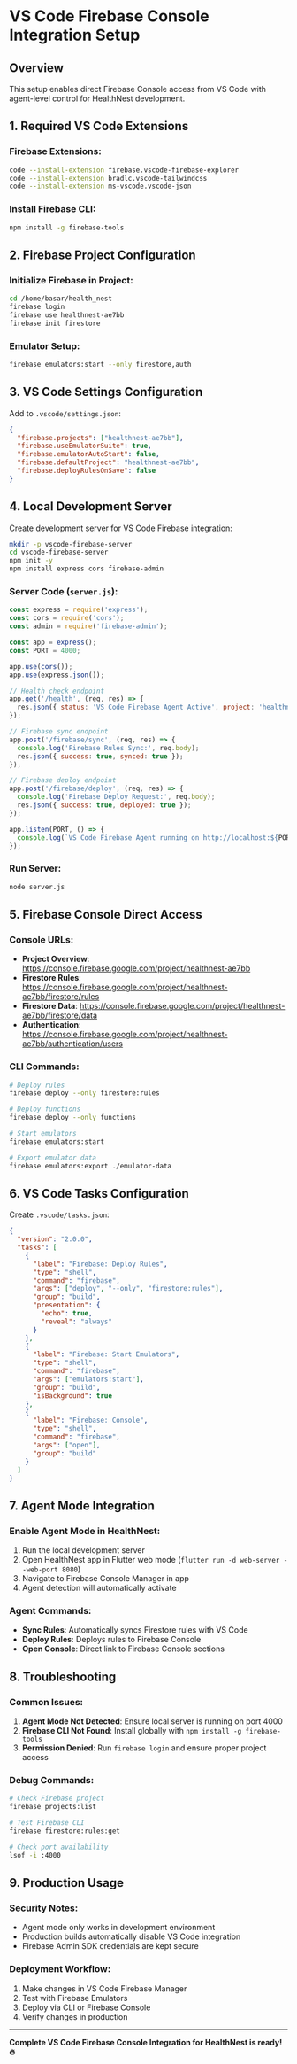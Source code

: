 # VS Code Firebase Console Integration Setup

## Overview
This setup enables direct Firebase Console access from VS Code with agent-level control for HealthNest development.

## 1. Required VS Code Extensions

### Firebase Extensions:
```bash
code --install-extension firebase.vscode-firebase-explorer
code --install-extension bradlc.vscode-tailwindcss
code --install-extension ms-vscode.vscode-json
```

### Install Firebase CLI:
```bash
npm install -g firebase-tools
```

## 2. Firebase Project Configuration

### Initialize Firebase in Project:
```bash
cd /home/basar/health_nest
firebase login
firebase use healthnest-ae7bb
firebase init firestore
```

### Emulator Setup:
```bash
firebase emulators:start --only firestore,auth
```

## 3. VS Code Settings Configuration

Add to `.vscode/settings.json`:
```json
{
  "firebase.projects": ["healthnest-ae7bb"],
  "firebase.useEmulatorSuite": true,
  "firebase.emulatorAutoStart": false,
  "firebase.defaultProject": "healthnest-ae7bb",
  "firebase.deployRulesOnSave": false
}
```

## 4. Local Development Server

Create development server for VS Code Firebase integration:
```bash
mkdir -p vscode-firebase-server
cd vscode-firebase-server
npm init -y
npm install express cors firebase-admin
```

### Server Code (`server.js`):
```javascript
const express = require('express');
const cors = require('cors');
const admin = require('firebase-admin');

const app = express();
const PORT = 4000;

app.use(cors());
app.use(express.json());

// Health check endpoint
app.get('/health', (req, res) => {
  res.json({ status: 'VS Code Firebase Agent Active', project: 'healthnest-ae7bb' });
});

// Firebase sync endpoint
app.post('/firebase/sync', (req, res) => {
  console.log('Firebase Rules Sync:', req.body);
  res.json({ success: true, synced: true });
});

// Firebase deploy endpoint
app.post('/firebase/deploy', (req, res) => {
  console.log('Firebase Deploy Request:', req.body);
  res.json({ success: true, deployed: true });
});

app.listen(PORT, () => {
  console.log(`VS Code Firebase Agent running on http://localhost:${PORT}`);
});
```

### Run Server:
```bash
node server.js
```

## 5. Firebase Console Direct Access

### Console URLs:
- **Project Overview**: https://console.firebase.google.com/project/healthnest-ae7bb
- **Firestore Rules**: https://console.firebase.google.com/project/healthnest-ae7bb/firestore/rules
- **Firestore Data**: https://console.firebase.google.com/project/healthnest-ae7bb/firestore/data
- **Authentication**: https://console.firebase.google.com/project/healthnest-ae7bb/authentication/users

### CLI Commands:
```bash
# Deploy rules
firebase deploy --only firestore:rules

# Deploy functions
firebase deploy --only functions

# Start emulators
firebase emulators:start

# Export emulator data
firebase emulators:export ./emulator-data
```

## 6. VS Code Tasks Configuration

Create `.vscode/tasks.json`:
```json
{
  "version": "2.0.0",
  "tasks": [
    {
      "label": "Firebase: Deploy Rules",
      "type": "shell",
      "command": "firebase",
      "args": ["deploy", "--only", "firestore:rules"],
      "group": "build",
      "presentation": {
        "echo": true,
        "reveal": "always"
      }
    },
    {
      "label": "Firebase: Start Emulators",
      "type": "shell",
      "command": "firebase",
      "args": ["emulators:start"],
      "group": "build",
      "isBackground": true
    },
    {
      "label": "Firebase: Console",
      "type": "shell",
      "command": "firebase",
      "args": ["open"],
      "group": "build"
    }
  ]
}
```

## 7. Agent Mode Integration

### Enable Agent Mode in HealthNest:
1. Run the local development server
2. Open HealthNest app in Flutter web mode (`flutter run -d web-server --web-port 8080`)
3. Navigate to Firebase Console Manager in app
4. Agent detection will automatically activate

### Agent Commands:
- **Sync Rules**: Automatically syncs Firestore rules with VS Code
- **Deploy Rules**: Deploys rules to Firebase Console
- **Open Console**: Direct link to Firebase Console sections

## 8. Troubleshooting

### Common Issues:
1. **Agent Mode Not Detected**: Ensure local server is running on port 4000
2. **Firebase CLI Not Found**: Install globally with `npm install -g firebase-tools`
3. **Permission Denied**: Run `firebase login` and ensure proper project access

### Debug Commands:
```bash
# Check Firebase project
firebase projects:list

# Test Firebase CLI
firebase firestore:rules:get

# Check port availability
lsof -i :4000
```

## 9. Production Usage

### Security Notes:
- Agent mode only works in development environment
- Production builds automatically disable VS Code integration
- Firebase Admin SDK credentials are kept secure

### Deployment Workflow:
1. Make changes in VS Code Firebase Manager
2. Test with Firebase Emulators
3. Deploy via CLI or Firebase Console
4. Verify changes in production

---

**Complete VS Code Firebase Console Integration for HealthNest is ready! 🔥**
